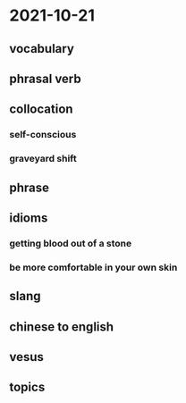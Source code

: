 # 2021-10-21
## vocabulary


## phrasal verb

## collocation
### self-conscious
### graveyard shift

## phrase

## idioms
### getting blood out of a stone
### be more comfortable in your own skin

## slang

## chinese to english

## vesus

## topics
